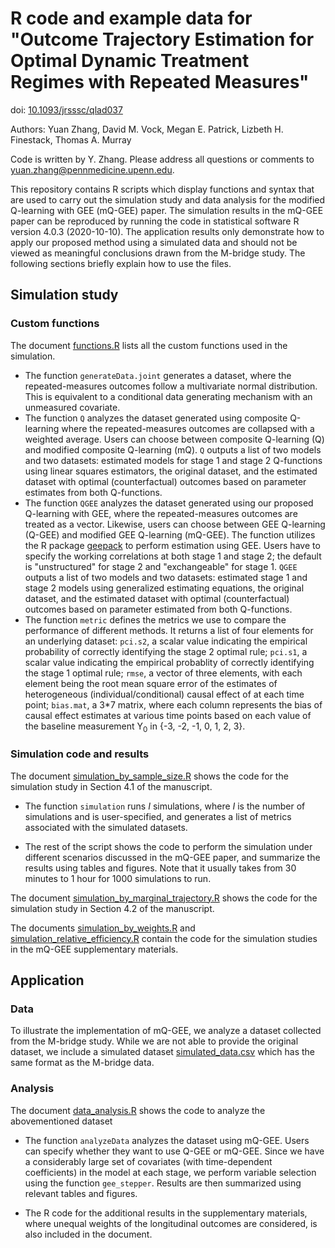 # R code and example data for "Outcome Trajectory Estimation for Optimal Dynamic Treatment Regimes with Repeated Measures"
doi: [10.1093/jrsssc/qlad037](https://doi.org/10.1093/jrsssc/qlad037)

Authors: Yuan Zhang, David M. Vock, Megan E. Patrick, Lizbeth H. Finestack, Thomas A. Murray

Code is written by Y. Zhang. Please address all questions or comments to yuan.zhang@pennmedicine.upenn.edu.

This repository contains R scripts which display functions and syntax that are used to carry out the simulation study and data analysis for the modified Q-learning with GEE (mQ-GEE) paper. The simulation results in the mQ-GEE paper can be reproduced by running the code in statistical software R version 4.0.3 (2020-10-10). The application results only demonstrate how to apply our proposed method using a simulated data and should not be viewed as meaningful conclusions drawn from the M-bridge study. The following sections briefly explain how to use the files.

## Simulation study

### Custom functions

The document [functions.R](https://github.com/YZhang469/UMN-mQGEE/blob/master/simulation/functions.R) lists all the custom functions used in the simulation.

* The function `generateData.joint` generates a dataset, where the repeated-measures outcomes follow a multivariate normal distribution. This is equivalent to a conditional data generating mechanism with an unmeasured covariate.
* The function `Q` analyzes the dataset generated using composite Q-learning where the repeated-measures outcomes are collapsed with a weighted average. Users can choose between composite Q-learning (Q) and modified composite Q-learning (mQ). `Q` outputs a list of two models and two datasets: estimated models for stage 1 and stage 2 Q-functions using linear squares estimators, the original dataset, and the estimated dataset with optimal (counterfactual) outcomes based on parameter estimates from both Q-functions.
* The function `QGEE` analyzes the dataset generated using our proposed Q-learning with GEE, where the repeated-measures outcomes are treated as a vector. Likewise, users can choose between GEE Q-learning (Q-GEE) and modified GEE Q-learning (mQ-GEE). The function utilizes the R package [geepack](https://cran.r-project.org/web/packages/geepack/geepack.pdf) to perform estimation using GEE. Users have to specify the working correlations at both stage 1 and stage 2; the default is "unstructured" for stage 2 and "exchangeable" for stage 1. `QGEE` outputs a list of two models and two datasets: estimated stage 1 and stage 2 models using generalized estimating equations, the original dataset, and the estimated dataset with optimal (counterfactual) outcomes based on parameter estimated from both Q-functions.
* The function `metric` defines the metrics we use to compare the performance of different methods. It returns a list of four elements for an underlying dataset: `pci.s2`, a scalar value indicating the empirical probability of correctly identifying the stage 2 optimal rule; `pci.s1`, a scalar value indicating the empirical probablity of correctly identifying the stage 1 optimal rule; `rmse`, a vector of three elements, with each element being the root mean square error of the estimates of heterogeneous (individual/conditional) causal effect of at each time point; `bias.mat`, a 3\*7 matrix, where each column represents the bias of causal effect estimates at various time points based on each value of the baseline measurement Y<sub>0</sub> in {-3, -2, -1, 0, 1, 2, 3}.

### Simulation code and results

The document [simulation_by_sample_size.R](https://github.com/YZhang469/UMN-mQGEE/blob/master/simulation/simulation_by_sample_size.R) shows the code for the simulation study in Section 4.1 of the manuscript.

* The function `simulation` runs *I* simulations, where *I* is the number of simulations and is user-specified, and generates a list of metrics associated with the simulated datasets.

* The rest of the script shows the code to perform the simulation under different scenarios discussed in the mQ-GEE paper, and summarize the results using tables and figures. Note that it usually takes from 30 minutes to 1 hour for 1000 simulations to run.

The document [simulation_by_marginal_trajectory.R](https://github.com/YZhang469/UMN-mQGEE/blob/master/simulation/simulation_by_marginal_trajectory.R) shows the code for the simulation study in Section 4.2 of the manuscript.

The documents [simulation_by_weights.R](https://github.com/YZhang469/UMN-mQGEE/blob/master/simulation/simulation_by_weights.R) and [simulation_relative_efficiency.R](https://github.com/YZhang469/UMN-mQGEE/blob/master/simulation/simulation_relative_efficiency.R) contain the code for the simulation studies in the mQ-GEE supplementary materials.

## Application

### Data

To illustrate the implementation of mQ-GEE, we analyze a dataset collected from the M-bridge study. While we are not able to provide the original dataset, we include a simulated dataset [simulated_data.csv](https://github.com/YZhang469/UMN-mQGEE/blob/master/application/simulated_data.csv) which has the same format as the M-bridge data.

### Analysis

The document [data_analysis.R](https://github.com/YZhang469/UMN-mQGEE/blob/master/application/data_analysis.R) shows the code to analyze the abovementioned dataset

* The function `analyzeData` analyzes the dataset using mQ-GEE. Users can specify whether they want to use Q-GEE or mQ-GEE. Since we have a considerably large set of covariates (with time-dependent coefficients) in the model at each stage, we perform variable selection using the function `gee_stepper`. Results are then summarized using relevant tables and figures.

* The R code for the additional results in the supplementary materials, where unequal weights of the longitudinal outcomes are considered, is also included in the document.
